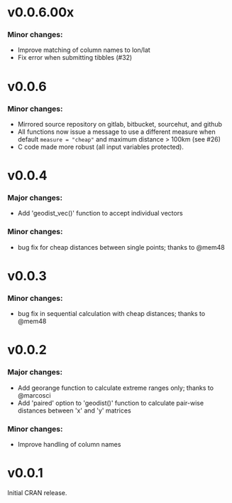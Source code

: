 # v0.0.6.00x

### Minor changes:

- Improve matching of column names to lon/lat
- Fix error when submitting tibbles (#32)


# v0.0.6

### Minor changes:

- Mirrored source repository on gitlab, bitbucket, sourcehut, and github
- All functions now issue a message to use a different measure when default
  `measure = "cheap"` and maximum distance > 100km (see #26)
- C code made more robust (all input variables protected).

# v0.0.4

### Major changes:

- Add 'geodist_vec()' function to accept individual vectors

### Minor changes:

- bug fix for cheap distances between single points; thanks to @mem48

# v0.0.3

### Minor changes:

- bug fix in sequential calculation with cheap distances; thanks to @mem48

# v0.0.2

### Major changes:

- Add georange function to calculate extreme ranges only; thanks to @marcosci
- Add 'paired' option to 'geodist()' function to calculate pair-wise distances
  between 'x' and 'y' matrices

### Minor changes:

- Improve handling of column names


# v0.0.1

Initial CRAN release.
